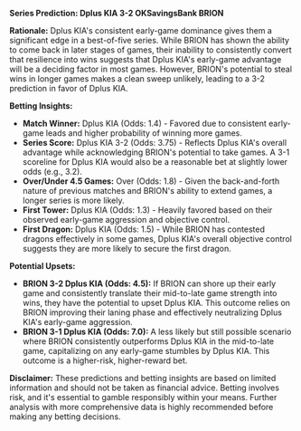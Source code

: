 **Series Prediction: Dplus KIA 3-2 OKSavingsBank BRION**

**Rationale:** Dplus KIA's consistent early-game dominance gives them a significant edge in a best-of-five series. While BRION has shown the ability to come back in later stages of games, their inability to consistently convert that resilience into wins suggests that Dplus KIA's early-game advantage will be a deciding factor in most games. However, BRION's potential to steal wins in longer games makes a clean sweep unlikely, leading to a 3-2 prediction in favor of Dplus KIA.

**Betting Insights:**

* **Match Winner:** Dplus KIA (Odds: 1.4) - Favored due to consistent early-game leads and higher probability of winning more games.
* **Series Score:** Dplus KIA 3-2 (Odds: 3.75) -  Reflects Dplus KIA's overall advantage while acknowledging BRION's potential to take games.  A 3-1 scoreline for Dplus KIA would also be a reasonable bet at slightly lower odds (e.g., 3.2).
* **Over/Under 4.5 Games:** Over (Odds: 1.8) -  Given the back-and-forth nature of previous matches and BRION's ability to extend games, a longer series is more likely.
* **First Tower:** Dplus KIA (Odds: 1.3) - Heavily favored based on their observed early-game aggression and objective control.
* **First Dragon:** Dplus KIA (Odds: 1.5) - While BRION has contested dragons effectively in some games, Dplus KIA's overall objective control suggests they are more likely to secure the first dragon.


**Potential Upsets:**

* **BRION 3-2 Dplus KIA (Odds: 4.5):** If BRION can shore up their early game and consistently translate their mid-to-late game strength into wins, they have the potential to upset Dplus KIA. This outcome relies on BRION improving their laning phase and effectively neutralizing Dplus KIA's early-game aggression.
* **BRION 3-1 Dplus KIA (Odds: 7.0):**  A less likely but still possible scenario where BRION consistently outperforms Dplus KIA in the mid-to-late game, capitalizing on any early-game stumbles by Dplus KIA.  This outcome is a higher-risk, higher-reward bet.


**Disclaimer:** These predictions and betting insights are based on limited information and should not be taken as financial advice. Betting involves risk, and it's essential to gamble responsibly within your means. Further analysis with more comprehensive data is highly recommended before making any betting decisions.